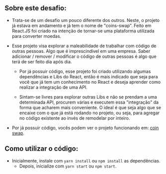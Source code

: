 ## Sobre este desafio: 
* Trata-se de um desafio um pouco diferente dos outros. Neste, o projeto já estava em andamento e já tem o nome de "coins-swap". Feito em React.JS foi criado na intenção de tornar-se uma plataforma utilizada para converter moedas.
 
* Esse projeto visa explorar a maleabilidade de trabalhar com código de outras pessoas. Algo que é imprescindível em uma empresa. Saber adicionar / remover / modificar o código de outras pessoas é algo que terá de ser feito dia após dia.

  * Por já possuir código, esse projeto foi criado utilizando algumas dependências e Libs do React, então é mais indicado que seja para você que já tem um conhecimento no React e deseja aprender como realizar a integração de uma API.

  * Sintam-se livres para explorar outras Libs e não se prendam a uma determinada API, procurem várias e executem essa "integração" da forma que acharem mais conveniente. O ideal é que seja algo que se encaixe com o que já está rodando no projeto, ou seja, para agregar no código existente ao invés de remodelar por inteiro.

* Por já possuir código, vocês podem ver o projeto funcionando em: [coin swap](https://lirbre.github.io/coins-swap-react-challenge/).

## Como utilizar o código: 
* Inicialmente, instale com `yarn install` ou `npm install` as dependências. 
  * Depois, inicialize com `yarn start` ou `npm start`.
